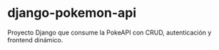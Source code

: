 # django-pokemon-api
Proyecto Django que consume la PokeAPI con CRUD, autenticación y frontend dinámico.
